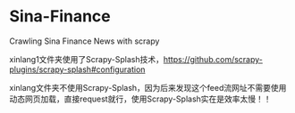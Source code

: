 # Sina-Finance
Crawling Sina Finance News with scrapy

xinlang1文件夹使用了Scrapy-Splash技术，https://github.com/scrapy-plugins/scrapy-splash#configuration

xinlang文件夹不使用Scrapy-Splash，因为后来发现这个feed流网址不需要使用动态网页加载，直接request就行，使用Scrapy-Splash实在是效率太慢！！
